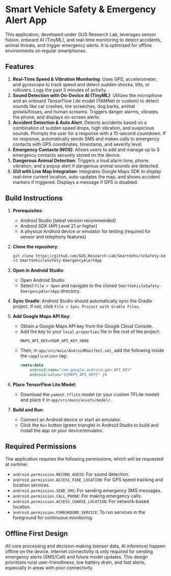 # Smart Vehicle Safety & Emergency Alert App

This application, developed under GUS Research Lab, leverages sensor fusion, onboard AI (TinyML), and real-time monitoring to detect accidents, animal threats, and trigger emergency alerts. It is optimized for offline environments on regular smartphones.

## Features

1.  **Real-Time Speed & Vibration Monitoring**: Uses GPS, accelerometer, and gyroscope to track speed and detect sudden shocks, tilts, or rollovers. Logs the past 5 minutes of activity.
2.  **Sound Detection with On-Device AI (TinyML)**: Utilizes the microphone and an onboard TensorFlow Lite model (YAMNet or custom) to detect sounds like car crashes, tire screeches, dog barks, animal growls/hisses, and human screams. Triggers danger alarms, vibrates the phone, and displays on-screen alerts.
3.  **Accident Detection & Auto Alert**: Detects accidents based on a combination of sudden speed drops, high vibration, and suspicious sounds. Prompts the user for a response with a 15-second countdown. If no response, automatically sends SMS and makes calls to emergency contacts with GPS coordinates, timestamp, and severity level.
4.  **Emergency Contacts (NOS)**: Allows users to add and manage up to 3 emergency contacts securely stored on the device.
5.  **Dangerous Animal Detection**: Triggers a loud alarm tone, phone vibration, and a popup alert if dangerous animal sounds are detected.
6.  **GUI with Live Map Integration**: Integrates Google Maps SDK to display real-time current location, auto-updates the map, and shows accident markers if triggered. Displays a message if GPS is disabled.

## Build Instructions

1.  **Prerequisites**:
    *   Android Studio (latest version recommended)
    *   Android SDK (API Level 21 or higher)
    *   A physical Android device or emulator for testing (required for sensor and telephony features)

2.  **Clone the repository**:
    ```bash
    git clone https://github.com/GUS-Research-Lab/SmartVehicleSafety-EmergencyAlertApp.git
    cd SmartVehicleSafety-EmergencyAlertApp
    ```

3.  **Open in Android Studio**:
    *   Open Android Studio.
    *   Select `File > Open` and navigate to the cloned `SmartVehicleSafety-EmergencyAlertApp` directory.

4.  **Sync Gradle**: Android Studio should automatically sync the Gradle project. If not, click `File > Sync Project with Gradle Files`.

5.  **Add Google Maps API Key**: 
    *   Obtain a Google Maps API key from the Google Cloud Console. 
    *   Add the key to your `local.properties` file in the root of the project:
        ```properties
        MAPS_API_KEY=YOUR_API_KEY_HERE
        ```
    *   Then, in `app/src/main/AndroidManifest.xml`, add the following inside the `<application>` tag:
        ```xml
        <meta-data
            android:name="com.google.android.geo.API_KEY"
            android:value="${MAPS_API_KEY}" />
        ```

6.  **Place TensorFlow Lite Model**: 
    *   Download the `yamnet.tflite` model (or your custom TFLite model) and place it in `app/src/main/assets/model/`.

7.  **Build and Run**: 
    *   Connect an Android device or start an emulator.
    *   Click the `Run` button (green triangle) in Android Studio to build and install the app on your device/emulator.

## Required Permissions

The application requires the following permissions, which will be requested at runtime:

*   `android.permission.RECORD_AUDIO`: For sound detection.
*   `android.permission.ACCESS_FINE_LOCATION`: For GPS speed tracking and location services.
*   `android.permission.SEND_SMS`: For sending emergency SMS messages.
*   `android.permission.CALL_PHONE`: For making emergency calls.
*   `android.permission.ACCESS_COARSE_LOCATION`: For network-based location.
*   `android.permission.FOREGROUND_SERVICE`: To run services in the foreground for continuous monitoring.

## Offline First Design

All core processing and decision-making (sensor data, AI inference) happen offline on the device. Internet connectivity is only required for sending emergency alerts (SMS/Call) and future model updates. This design prioritizes rural user-friendliness, low battery drain, and fast alerts, especially in areas with poor connectivity.

